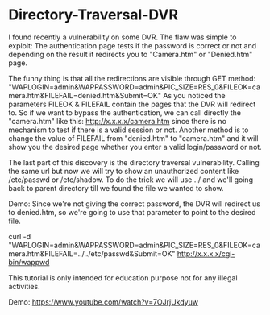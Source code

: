 # Directory-Traversal-DVR

I found recently a vulnerability on some DVR. The flaw was simple to exploit: The authentication page tests if the password is correct or not and depending on the result it redirects you to "Camera.htm" or "Denied.htm" page.

The funny thing is that all the redirections are visible through GET method: "WAPLOGIN=admin&WAPPASSWORD=admin&PIC_SIZE=RES_0&FILEOK=camera.htm&FILEFAIL=denied.htm&Submit=OK"
As you noticed the parameters FILEOK & FILEFAIL contain the pages that the DVR will redirect to. So if we want to bypass the authentication, we can call directly the "camera.htm" like this: http://x.x.x.x/camera.htm since there is no mechanism to test if there is a valid session or not. Another method is to change the value of FILEFAIL from "denied.htm" to "camera.htm" and it will show you the desired page whether you enter a valid login/password or not.

The last part of this discovery is the directory traversal vulnerability. Calling the same url but now we will try to show an unauthorized content like /etc/passwd or /etc/shadow. To do the trick we will use ../ and we'll going back to parent directory till we found the file we wanted to show.

Demo: Since we're not giving the correct password, the DVR will redirect us to denied.htm, so we're going to use that parameter to point to the desired file.

curl -d "WAPLOGIN=admin&WAPPASSWORD=admin&PIC_SIZE=RES_0&FILEOK=camera.htm&FILEFAIL=../../etc/passwd&Submit=OK" http://x.x.x.x/cgi-bin/wappwd

This tutorial is only intended for education purpose not for any illegal activities.

Demo: https://www.youtube.com/watch?v=7OJrjUkdyuw


